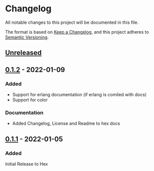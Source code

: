 # Changelog
All notable changes to this project will be documented in this file.

The format is based on [Keep a Changelog](https://keepachangelog.com/en/1.0.0/),
and this project adheres to [Semantic Versioning](https://semver.org/spec/v2.0.0.html).

## [Unreleased]


## [0.1.2] - 2022-01-09
### Added
  * Support for erlang documentation (if erlang is comiled with docs)
  * Support for color

### Documentation
  * Added Changelog, License and Readme to hex docs

## [0.1.1] - 2022-01-05
### Added
Initial Release to Hex

[Unreleased]: https://github.com/silbermm/exdoc_cli/compare/v0.1.2...HEAD
[0.1.2]: https://github.com/silbermm/exdoc_cli/releases/tag/v0.1.2
[0.1.1]: https://github.com/silbermm/exdoc_cli/releases/tag/v0.1.1
